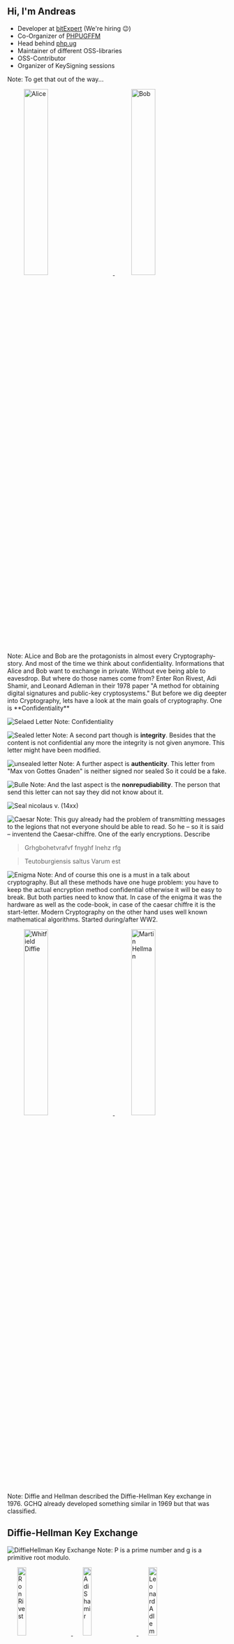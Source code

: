 ## Hi, I'm Andreas

* Developer at [bitExpert](https://bitExpert.de) (We're hiring 😉)
* Co-Organizer of [PHPUGFFM](http://phpugffm.de)
* Head behind [php.ug](https://php.ug)
* Maintainer of different OSS-libraries
* OSS-Contributor
* Organizer of KeySigning sessions

Note: To get that out of the way...



<!--
# Feedback

## Only those that know what went wrong can change something.</h3>
<div class="multicolumn">
<div>
<p>You can provide feedback at <a href="http://joind.in">joind.in</a>.</p>
<p><a href="https://joind.in/talk/88106">joind.in/talk/88106</a></p>
</div>
<div>

![https://joind.in/talk/88106](../resources/chart.png)

</div>
</div>
-->


<div class="">
<a class="fragment" href="https://fineartamerica.com/featured/alice-cooper-murphy-elliott.html">
    <img style="width:33%; margin: 0 7.5%" title="Alice" alt="Alice" src="../resources/alice-cooper-murphy-elliott.jpg"/>
</a>
<a class="fragment" href="https://fineartamerica.com/featured/bob-ross-murphy-elliott.html">
    <img style="width:33%; margin: 0 7.5%"  title="Bob" alt="Bob" src="../resources/bob-ross-murphy-elliott.jpg"/>
</a>
</div>
<aside class="notes">Note: ALice and Bob are the protagonists in almost every Cryptography-story. And most of the time we think about 
confidentiality. Informations that Alice and Bob want to exchange in private. Without eve being able to eavesdrop. 
But where do those names come from? Enter Ron Rivest, Adi Shamir, and Leonard Adleman in their 1978 paper 
"A method for obtaining digital signatures and public-key cryptosystems." But before we dig deepter into 
Cryptography, lets have a look at the main goals of cryptography. One is **Confidentiality**</aside>



![Selaed Letter](../resources/99e9c494_h.jpeg)
Note: Confidentiality




![Sealed letter](../resources/b7897d9b_h.jpeg)
Note: A second part though is **integrity**. Besides that the content is not confidential any more 
the integrity is not given anymore. This letter might have been modified. 




![unsealed letter](../resources/87_Württemberg_und_Mömpelgard_Lehensbrief_ohne_Siegel.jpg)
Note: A further aspect is **authenticity**. This letter from "Max von Gottes Gnaden" is neither signed nor sealed
So it could be a fake.



![Bulle](../resources/bulle.png)
Note: And the last aspect is the **nonrepudiability**. The person that send this letter can not say they 
did not know about it.



![Seal nicolaus v. (14xx)](../resources/A%20602_U%20167_%5BSiegel%20v%5D.jpg)



![Caesar](../resources/caesar.jpeg)
Note: This guy already had the problem of transmitting messages to the legions that not everyone should be able to read. 
So he – so it is said – inventend the Caesar-chiffre. One of the early encryptions. Describe



> Grhgbohetvrafvf fnyghf Inehz rfg

> <!-- .element: class="fragment" --> Teutoburgiensis saltus Varum est



![Enigma](../resources/enigma.jpg)
Note: And of course this one is a must in a talk about cryptography. But all these methods have one huge problem: you 
have to keep the actual encryption method confidential otherwise it will be easy to break. But both parties need to know that.
In case of the enigma 
it was the hardware as well as the code-book, in case of the caesar chiffre it is the start-letter. Modern Cryptography 
on the other hand uses well known mathematical algorithms. Started during/after WW2.



<div class="">
<a class="fragment" href="https://en.wikipedia.org/wiki/Whitfield_Diffie">
    <img style="width:33%; margin: 0 7.5%" title="Whitfield Diffie" alt="Whitfield Diffie" src="../resources/diffie.jpg"/>
</a>
<a class="fragment" href="https://en.wikipedia.org/wiki/Martin_Hellman">
    <img style="width:33%; margin: 0 7.5%"  title="Martin Hellman" alt="Martin Hellman" src="../resources/hellman.jpg"/>
</a>
</div>
Note: Diffie and Hellman described the Diffie-Hellman Key exchange in 1976. GCHQ already developed something similar in 1969 but that was classified.



## Diffie-Hellman Key Exchange
![DiffieHellman Key Exchange](../resources/DiffieHellman.svg)
Note: P is a prime number and g is a primitive root modulo.



<div class="">
<a class="fragment" href="https://en.wikipedia.org/wiki/Ron_Rivest">
    <img style="width:20%; margin: 0 4.5%" title="Ron Rivest" alt="Ron Rivest" src="../resources/rivest.jpg"/>
</a>
<a class="fragment" href="https://en.wikipedia.org/wiki/Adi_Shamir">
    <img style="width:20%; margin: 0 4.5%"  title="Adi Shamir" alt="Adi Shamir" src="../resources/shamir.jpg"/>
</a>
<a class="fragment" href="https://en.wikipedia.org/wiki/Leonard_Adleman">
    <img style="width:20%; margin: 0 4.5%"  title="Leonard Adleman" alt="Leonard Adleman" src="../resources/adleman.jpg"/>
</a>
</div>
Note: In 1977 These three gentleman (Rivest, Shamir, Adleman) invented what is now known as RSA Cryptosystem. Again something similar was 
invented in 1973 again at GCHQ but again it was classified (and not considered relevant due to the necessary computing power)



![asymdetric](../resources/asymetric.jpg)
Note: Asymetric cryptography. Sender and recipient need something different.



# RSA

Note: Based on factorization of large prime numbers. Patented, released to the public domain in 2000. There are other cryptosystems - The way to generate keys and how
to encrypt/decrypt/sign/verify



# DSA

Note: Digital Signature Algorithm: Based on discrete logarithm problems. Variant of Schnorr and ElGamal
Proposed by NIST as Federal Standard in 1991



# ECDSA

Note: Eliptic Curve DSA



# Ed25519

Note: EdwardsCurve DSA based on SHA-512 signature and Curve 25519 (eliptic curve with 128bit of security - not patented)
Curve 25519 is defined as a Diffie-Hellman function... Speed in focus



# Problems

> DSA and ECDSA rely on a truly random number.

Note: Once even part of that random number is revealed the private key can be revealed. In dec 2010 the private key for 
signing games for PS3 was revelaed by such a failure.



![Which lock to choose](../resources/locks.jpg)

Note: Which crypto system to choose then? DSA and ECDSA can be compromised easier. Additionally they are fast to 
encrypt/sign but slow to decrypt/verify. RSA and Ed25519 are slow to encrypt/sign and fast to decrypt/verify.
RSA is wider adopted, Ed25519 is perhaps a bit more secure. 



![letterbox](../resources/letterbox.jpg)
Note: All systems are based on public/private keys. A public key to encrypt/verify and a private key to decrypt/sign.
A  bit like a letterbox. Everyone can deliver stuff but you need a special key to retrieve the information.



![Trust](../resources/climbing.jpg)
Note: Keys are only as good as your trust in them! There are in general 2 ways to trust: Web of Trust<-> Central authority
OpenPGP <=> CA Problem: Everyone can create a key for someone else.



![Authority](../resources/authority.jpg)
Note: You can trust in authorities. One Key "signs" a subkey etc. Top-Down approach. SMIME - usually requires payment, 
verification. Used for Trusted Web-Certificates (Trust by adding company name to the certificate).



![Web-Of-Trust](../resources/weboftrust.jpg)
Note: Or you trust in a web of people. No one has "more" power. Key signed by multiple people. 
Everyone has the same credibility. OpenPGP - YOU have to decide whether to trust a key. 



<div class="">
<a href="https://fineartamerica.com/featured/alice-cooper-murphy-elliott.html">
    <img style="width:33%; margin: 0 7.5%" title="Alice" alt="Alice" src="../resources/alice-cooper-murphy-elliott.jpg"/>
</a>
<a href="https://fineartamerica.com/featured/bob-ross-murphy-elliott.html">
    <img style="width:33%; margin: 0 7.5%"  title="Bob" alt="Bob" src="../resources/bob-ross-murphy-elliott.jpg"/>
</a>
</div>
<aside class="notes">Back to Alice and Bob</aside>



```bash
$ cat ~/.gnupg/gpg.conf
cert-digest-algo SHA512
personal-digest-preferences SHA512 SHA384 SHA256 SHA224
s2k-digest-algo SHA512
default-preference-list SHA512 SHA384 SHA256 SHA224 AES256 AES192 AES CAST5 ZLIB BZIP2 ZIP Uncompressed
personal-cipher-preferences AES256 AES192 AES CAST5
s2k-cipher-algo AES256
[...]
```
https://www.gnupg.org/faq/gnupg-faq.html#new_user_gpg_conf




```bash
$ gpg --full-generate-key

[...]

pub   rsa4096/0x0E23FB37AB93A63C 2020-01-04 [SC]
      Key-Fingerprint = 2D38 4B7E B782 D351 D07D  F6ED 0E23 FB37 AB93 A63C
uid                              Alice Cooper <alice@example.net>
sub   rsa4096/0x16AF505C4B91B41F 2020-01-04 [E]
```
Note: Enter the required infos. RSA/RSA means to use RSA for encryption/decryption as well as for signing/verifying
use 4096 bit length. You'll need that for github ;-) 



```bash
$ gpg --armor --export 0E23FB37AB93A63C
-----BEGIN PGP PUBLIC KEY BLOCK-----

mQINBF4QeJ0BEACaQAemBUEDEMBGoMXeZzei6A5FWoiaLjt6HvZ5bFq8jUveOb9Q
z1J2NILuMh9GZtwRs67v+taIJGqC5h8S9qrZr6IrbdfrcTKLNAqwkE9DhugK49L9
[...]
ZtnAJv/Vtus9bLF9Gr1xoL8Et3TPnwm/PKIiAiST/QbL7gwAVRbuPNsxiwq2jQOv
AemBysf7klSMgYZYBeO91WbJ+jNhnfmGe3H540WPY7LdVEAGreymhlh/KHQ=
=jklz
-----END PGP PUBLIC KEY BLOCK-----
```
Note: This is the part that you need to distribute!



```bash
$ openssl genrsa -out cert.key 4096
Generating RSA private key, 4096 bit long modulus (2 primes)
.++++
...........................................................................++++
e is 65537 (0x010001)
```



```bash
$ cat cert.key
-----BEGIN RSA PRIVATE KEY-----
MIIJKQIBAAKCAgEAxwmbXwNz8IGZxiKKtYgpJJc8TIdgolKoOMKTchY3eJ/ygRH6
r0rIufsgzSkWZpuKfkdW7vU1Ia1hoDuaco4anhlJhIyvnBfnjDPYofPi2btPXkmZ
[...]
YX+bMDr1IL1Whl/PWFje5EdO8q11Wifq5ZyScZvFOGAD3v7p7kfPebwKuqgFHQwI
tNYX5JLBSbvbAhBhau81ji/NrmHg9BfjYqaMmkRHHbxXyVVTU8JglcNmc1Ov
-----END RSA PRIVATE KEY-----
```



```bash
$ openssl req -new -key cert.key -out cert.csr
```
Note: Now you will be asked some stuff to identify you. Send this CSR to your CA and they'll send you the signed 
Certificate back. You can use that then in your email client.



# Email

* SMIME
* [GPG-Suite](https://gpgtools.org/gpgmail/index.html)
* [Enigmail](https://www.enigmail.net/index.php/en/)
* [Gpg4win](https://www.gpg4win.org/about.html)??
* [Mailvelope](https://mailvelope.com) for Webmail
Note: Depends on System. Usually one can 



<div class="">
<a href="https://fineartamerica.com/featured/alice-cooper-murphy-elliott.html">
    <img style="width:20%; margin: 0 4.5%" title="Alice" alt="Alice" src="../resources/alice-cooper-murphy-elliott.jpg"/>
</a>
&xrarr;<img style="width:20%; margin: 0 4.5%" src="../resources/signature_alice.JPG"/>&xrarr;
<a href="https://fineartamerica.com/featured/bob-ross-murphy-elliott.html">
    <img style="width:20%; margin: 0 4.5%"  title="Bob" alt="Bob" src="../resources/bob-ross-murphy-elliott.jpg"/>
</a>
</div>
<aside class="notes">Alice can now send a signed message with the public key attaached to Bob</aside>



<div class="">
<a href="https://fineartamerica.com/featured/alice-cooper-murphy-elliott.html">
    <img style="width:20%; margin: 0 4.5%" title="Alice" alt="Alice" src="../resources/alice-cooper-murphy-elliott.jpg"/>
</a>
&xlarr;<img style="width:20%; margin: 0 4.5%" src="../resources/99e9c494_h.jpeg"/>&xlarr;
<a href="https://fineartamerica.com/featured/bob-ross-murphy-elliott.html">
    <img style="width:20%; margin: 0 4.5%"  title="Bob" alt="Bob" src="../resources/bob-ross-murphy-elliott.jpg"/>
</a>
</div>
<aside class="notes">Bob can now send a message to alice encrypted with alice's public key.</aside>




# ?
![Bob unsure](../resources/bob-ross-murphy-elliott.jpg)
Note: But how can bob be sure that the key is actually belonging to Alice? And not from someone pretending to be Alice?
Bob now should check the fingerprint of the public key. Depending on the Email-Solution display the fingerprint
and use a different way to check the fingerprnit. i.e. call the sender and verify it. Or check the keys signatures



```bash
$ gpg --list-signatures alice
pub   rsa4096/0x0E23FB37AB93A63C 2020-01-04 [SC]
      Key-Fingerprint = 2D38 4B7E B782 D351 D07D  F6ED 0E23 FB37 AB93 A63C
uid                [full] Alice Cooper <alice@example.net>
sig 3        0x0E23FB37AB93A63C 2020-01-04  Alice Cooper <alice@example.net>
sub   rsa4096/0x16AF505C4B91B41F 2020-01-04 [E]
sig          0x0E23FB37AB93A63C 2020-01-04  Alice Cooper <alice@example.net>
```
Note: This key is only signed by one person. Alice himself. Not that trustworthy. I better call him.



```bash
$ gpg --list-signatures andreas@heigl.org
pub   rsa4096/0xCA9213C75BFCE472 2011-05-11 [SCEA] [verfällt: 2021-05-11]
      Key-Fingerprint = 967C CFA5 0DFF EE03 BB8B  F5F2 CA92 13C7 5BFC E472
uid                [full] Andreas Heigl <andreas@heigl.org>
sig 3        0xCA9213C75BFCE472 2011-05-11  Andreas Heigl <andreas@heigl.org>
sig          0xD2CCAC42F6295E7D 2017-10-28  Matthias Glaub <@>
sig          0x70DF8F882024203C 2017-10-28  Michelangelo van Dam <@>
sig 3        0xC39742FEA5BD9DE2 2017-10-28  Daniel Ruf <@>
sig 3        0x68597EDC4FAC1299 2017-10-28  Daniel Ruf <@>
sig 3        0xFA841EAD42683A78 2017-10-28  Daniel Ruf <@>
sig          0x197F2538AD042BE0 2018-03-24  Linnea Heigl <@>
sig          0xB1A2B5781CC404B9 2018-03-24  Kilian Heigl <@>
sig          0x11EA1C58CEF37C1C 2018-09-22  James Titcumb <@>
sig          0xA8E6AF25C59F4A27 2018-09-22  Matthias Gutjahr <@>
sig 3        0xEC37D631657E0A89 2018-09-23  Stephan Hochdörfer <@>
sig          0xEE691ECE9D102BF2 2018-09-22  Christian Ramelow <@c>
sig          0xDB99EA6CDB3C616A 2018-09-22  Rafael Dohms <@g>
sig          0x6D027C642462B778 2018-11-06  Andreas Heigl <@>
uid                [uneingeschränkt] [jpeg image of size 8163]
sig 3        0xCA9213C75BFCE472 2017-10-28  Andreas Heigl <@>
sig          0x11EA1C58CEF37C1C 2018-09-22  James Titcumb <@>
sig 3        0xEC37D631657E0A89 2018-09-23  Stephan Hochdörfer <@>
sig          0xEE691ECE9D102BF2 2018-09-22  Christian Ramelow <@>
sig          0x6D027C642462B778 2018-11-06  Andreas Heigl <@>
sub   rsa4096/0x8CDA8F73A8B843F0 2011-05-11 [SEA] [verfällt: 2021-05-11]
sig          0xCA9213C75BFCE472 2011-05-11  Andreas Heigl <@>
```
Note: Hm. That looks much better. And I am already trusting Michelangelo person so I can trust this one as well.
I might even sign the certificate myself.



# ! 
![Bob sure](../resources/bob-ross-murphy-elliott.jpg)



```bash
$ gpg --sign-key 0E23FB37AB93A63C
$ gpg --send-keys 0E23FB37AB93A63C
```



# ? 
![Bob unsure](../resources/bob-ross-murphy-elliott.jpg)
Note: But what when I want to write someone I don't have interacted before? Enter Keyservers or WKS



```bash
$ gpg --keyserver hkps://keys.openpgp.org \ 
      --locate-keys "queen@hearts.example.com"
pub   rsa4096/0x0101010101010101 2016-12-15 [SC] [invalid: 2020-01-02]
      Key Fingerprint = 0101 0101 0101 0101 0101  0101 0101 0101 0101 0101
uid                 Queen of Hearts <queen@hearts.example.com>

$ gpg --keyserver hkps://keys.openpgp.org \ 
      --import-keys "0101010101010101"
```
Note: Use keys.openpgp.org. End of june 2019 some attacks agains GPG were run that involved massively signed 
public keys and due to the number of signatures brought the gpg-clients to a halt. The (currently) only key-server
that seems to be clean is keys.openpgp.org as it is specially designed to work against this threat.



```bash
$ gpg  --auto-key-locate clear,wkd,nodefault \
       --locate-key queen@hearts.example.com
```
Note: WKD (WebKeyDirectory) is a way to store the keys on your own Web-Server. Works great when you have your own domain
not so good on google-mail though.... By default used by enigmail, GpgOL and everything using --locate-keys of 
GnuPG (GnuPG Suite on mac)



![Bob Signature](../resources/bob-ross-painting8.jpg)

Note: As bobdoes, we also want to sign our work. So how do we do that? In git that's thankfully pretty easy:



```bash
$ git config --global user.signingKey [Long Key-ID]
$ git config --global commit.gpgSign true
$ git tag -s ...
```
Note: Signing tags can currently not be automated (other than an alias). And make sure that the email-address in the
key matches your email-address from `git config user.email`



```bash
$ git tag -v v0.1.0
$ git log --show-signature
$ git merge --verify-signatures branch
```



![Add gpg-keys to github](../resources/gpgkeysgithub.png)



```bash
$ gpg --armor --export 0E23FB37AB93A63C
-----BEGIN PGP PUBLIC KEY BLOCK-----

mQINBF4QeJ0BEACaQAemBUEDEMBGoMXeZzei6A5FWoiaLjt6HvZ5bFq8jUveOb9Q
z1J2NILuMh9GZtwRs67v+taIJGqC5h8S9qrZr6IrbdfrcTKLNAqwkE9DhugK49L9
[...]
ZtnAJv/Vtus9bLF9Gr1xoL8Et3TPnwm/PKIiAiST/QbL7gwAVRbuPNsxiwq2jQOv
AemBysf7klSMgYZYBeO91WbJ+jNhnfmGe3H540WPY7LdVEAGreymhlh/KHQ=
=jklz
-----END PGP PUBLIC KEY BLOCK-----
```



![Signed commits in GitHub](../resources/signed-commitsInGithub.png)



<div class="">
<a href="https://fineartamerica.com/featured/alice-cooper-murphy-elliott.html">
    <img style="width:20%; margin: 0 4.5%" title="Alice" alt="Alice" src="../resources/alice-cooper-murphy-elliott.jpg"/>
</a>
<a href="https://fineartamerica.com/featured/bob-ross-murphy-elliott.html">
    <img style="width:20%; margin: 0 4.5%"  title="Bob" alt="Bob" src="../resources/bob-ross-murphy-elliott.jpg"/>
</a>
</div>
# Questions?



# Feedback

## Only those that know what went wrong can change something.</h3>
<div class="multicolumn">
<div>
<p>You can provide feedback at <a href="http://joind.in">joind.in</a>.</p>
<p><a href="https://joind.in/talk/abe67">joind.in/talk/abe67</a></p>
</div>
<div>

![https://joind.in/talk/abe67](../resources/chart.png)

</div>
</div> 



# Resources

* https://blog.tinned-software.net/create-gnupg-key-with-sub-keys-to-sign-encrypt-authenticate/
* https://incenp.org/notes/2015/using-an-offline-gnupg-master-key.html
* https://help.github.com/en/github/authenticating-to-github/generating-a-new-gpg-key
* http://www.jabberwocky.com/software/paperkey/
* https://spin.atomicobject.com/2013/11/24/secure-gpg-keys-guide/
* https://www.linux.com/training-tutorials/pgp-web-trust-core-concepts-behind-trusted-communication/
* https://www.mailvelope.com
* https://www.gnupg.org/faq/gnupg-faq.html#generate_revocation_certificate
* https://www.hackdiary.com/2004/01/18/revoking-a-gpg-key/




<div class="">
<a href="https://fineartamerica.com/featured/alice-cooper-murphy-elliott.html">
    <img style="width:20%; margin: 0 4.5%" title="Alice" alt="Alice" src="../resources/alice-cooper-murphy-elliott.jpg"/>
</a>
<a href="https://fineartamerica.com/featured/bob-ross-murphy-elliott.html">
    <img style="width:20%; margin: 0 4.5%"  title="Bob" alt="Bob" src="../resources/bob-ross-murphy-elliott.jpg"/>
</a>
</div>
# Thank you!

